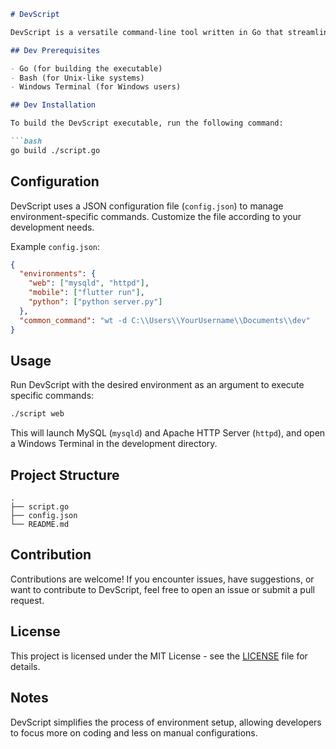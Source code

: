 ```markdown
# DevScript

DevScript is a versatile command-line tool written in Go that streamlines the setup of development environments by automating the execution of various commands. It allows you to configure and run environment-specific commands with ease.

## Dev Prerequisites 

- Go (for building the executable)
- Bash (for Unix-like systems)
- Windows Terminal (for Windows users)

## Dev Installation

To build the DevScript executable, run the following command:

```bash
go build ./script.go
```

## Configuration

DevScript uses a JSON configuration file (`config.json`) to manage environment-specific commands. Customize the file according to your development needs.

Example `config.json`:

```json
{
  "environments": {
    "web": ["mysqld", "httpd"],
    "mobile": ["flutter run"],
    "python": ["python server.py"]
  },
  "common_command": "wt -d C:\\Users\\YourUsername\\Documents\\dev"
}
```

## Usage

Run DevScript with the desired environment as an argument to execute specific commands:

```bash
./script web
```

This will launch MySQL (`mysqld`) and Apache HTTP Server (`httpd`), and open a Windows Terminal in the development directory.

## Project Structure

```
.
├── script.go
├── config.json
└── README.md
```

## Contribution

Contributions are welcome! If you encounter issues, have suggestions, or want to contribute to DevScript, feel free to open an issue or submit a pull request.

## License

This project is licensed under the MIT License - see the [LICENSE](LICENSE) file for details.

## Notes

DevScript simplifies the process of environment setup, allowing developers to focus more on coding and less on manual configurations.
```

